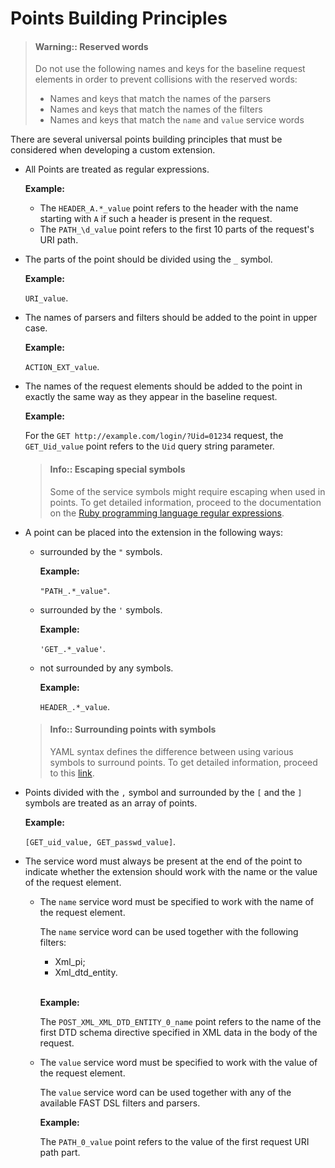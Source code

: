 [link-ruby]:        http://ruby-doc.org/core-2.6.1/doc/regexp_rdoc.html
[link-yaml]:        https://yaml.org/spec/1.2/spec.html

# Points Building Principles

> #### Warning:: Reserved words
> Do not use the following names and keys for the baseline request elements in order to prevent collisions with the reserved words:
> * Names and keys that match the names of the parsers
> * Names and keys that match the names of the filters
> * Names and keys that match the `name` and `value` service words 

There are several universal points building principles that must be considered when developing a custom extension.
*   All Points are treated as regular expressions.
    
    **Example:**
    *   The `HEADER_A.*_value` point refers to the header with the name starting with `A` if such a header is present in the request.
    *   The `PATH_\d_value` point refers to the first 10 parts of the request's URI path.



*   The parts of the point should be divided using the `_` symbol.
    
    **Example:** 
    
    `URI_value`.

*   The names of parsers and filters should be added to the point in upper case.
    
    **Example:** 
    
    `ACTION_EXT_value`.

*   The names of the request elements should be added to the point in exactly the same way as they appear in the baseline request.
    
    **Example:** 
    
    For the `GET http://example.com/login/?Uid=01234` request, the `GET_Uid_value` point refers to the `Uid` query string parameter.
    
    > #### Info:: Escaping special symbols
    > Some of the service symbols might require escaping when used in points. To get detailed information, proceed to the documentation on the [Ruby programming language regular expressions][link-ruby].

*   A point can be placed into the extension in the following ways:
    *   surrounded by the `"` symbols. 
        
        **Example:** 
        
        `"PATH_.*_value"`.
    
    *   surrounded by the `'` symbols. 
        
        **Example:** 
        
        `'GET_.*_value'`.
    
    *   not surrounded by any symbols. 
        
        **Example:** 
        
        `HEADER_.*_value`.
    
    > #### Info:: Surrounding points with symbols
    > YAML syntax defines the difference between using various symbols to surround points. To get detailed information, proceed to this [link][link-yaml].

*   Points divided with the `,` symbol and surrounded by the `[` and the `]` symbols are treated as an array of points. 
    
    **Example:** 
    
    `[GET_uid_value, GET_passwd_value]`.

*   The service word must always be present at the end of the point to indicate whether the extension should work with the name or the value of the request element. 
    *   The `name` service word must be specified to work with the name of the request element. 
        
        The `name` service word can be used together with the following filters:
        *   Xml_pi;
        *   Xml_dtd_entity.
<br><br>
        
        **Example:** 
        
        The `POST_XML_XML_DTD_ENTITY_0_name` point refers to the name of the first DTD schema directive specified in XML data in the body of the request.
    
    *   The `value` service word must be specified to work with the value of the request element.
        
        The `value` service word can be used together with any of the available FAST DSL filters and parsers.
        
        **Example:** 
        
        The `PATH_0_value` point refers to the value of the first request URI path part.